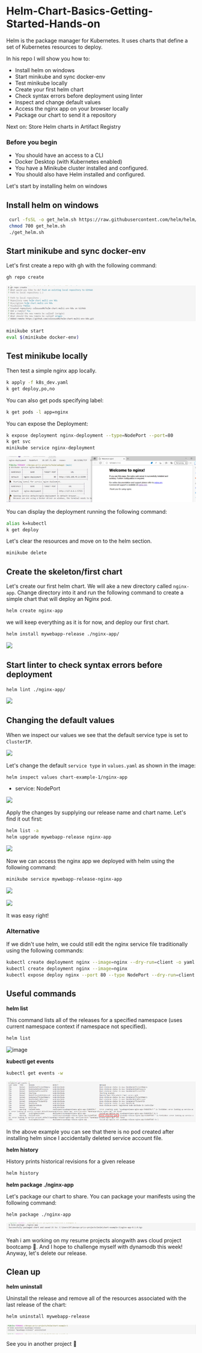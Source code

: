 # Helm-Chart-Basics-Getting-Started-Hands-on

Helm is the package manager for Kubernetes. It uses charts that define a set of Kubernetes resources to deploy.

In his repo I will show you how to:

* Install helm on windows
* Start minikube and sync docker-env
* Test minikube locally
* Create your first helm chart
* Check syntax errors before deployment using linter
* Inspect and change default values
* Access the nginx app on your browser locally
* Package our chart to send it a repository

Next on: Store Helm charts in Artifact Registry

### Before you begin
* You should have an access to a CLI
* Docker Desktop (with Kubernetes enabled)
* You have a  Minikube cluster installed and configured.
* You should also have Helm installed and configured.

Let's start by installing helm on windows

## Install helm on windows

```bash
 curl -fsSL -o get_helm.sh https://raw.githubusercontent.com/helm/helm/main/scripts/get-helm-3
 chmod 700 get_helm.sh
 ./get_helm.sh
```

## Start minikube and sync docker-env

Let's first create a repo with gh with the following command:

```bash
gh repo create
```

![](20230321221720.png)

```bash
minikube start
eval $(minikube docker-env)
```

## Test minikube locally

Then test a simple nginx app locally.

```bash
k apply -f k8s_dev.yaml
k get deploy,po,no
```
You can also get pods specifying label:

```bash
k get pods -l app=nginx
```

You can expose the Deployment:

```bash
k expose deployment nginx-deployment --type=NodePort --port=80
k get svc
minikube service nginx-deployment
```

![](20230321231515.png)


You can display the deployment running the following command:

```bash
alias k=kubectl
k get deploy
```
Let's clear the resources and move on to the helm section.

```bash
minikube delete
```
## Create the skeleton/first chart

Let's create our first helm chart. We will ake a new directory called `nginx-app`. Change directory into it and run the following command to create a simple chart that will deploy an Nginx pod.

```bash
helm create nginx-app
```

<!-- We are going to delete the following files/folders:

* templates/tests folder
* templates/ingress.yaml
* templates/NOTES.txt
* templates/serviceaccount.yaml

```bash
rm -rf nginx-app/templates/*
``` -->

<!-- We are also going to delete the following file contents so that we can write from scratch

* templates/deployment.yaml
* templates/hpa.yaml
* templates/service.yaml
* templates/_helpers.tpl -->

we will keep everything as it is for now, and deploy our first chart.

```bash
helm install mywebapp-release ./nginx-app/
```

![](20230322125315.png)

## Start linter to check syntax errors before deployment

`helm lint ./nginx-app/`


![](20230322125333.png)

## Changing the default values

When we inspect our values we see that the default service type is set to `ClusterIP`.

![](20230322125717.png)

Let's change the default `service type` in `values.yaml` as shown in the image:

```bash
helm inspect values chart-example-1/nginx-app
```

* service: NodePort

![](20230322095857.png)

Apply the changes by supplying our release name and chart name. Let's find it out first:

```bash
helm list -a
helm upgrade mywebapp-release nginx-app
```

![](20230322130241.png)

Now we can access the nginx app we deployed with helm using the following command:

```bash
minikube service mywebapp-release-nginx-app
```

![](20230322130812.png)

![](20230322131652.png)

It was easy right!

### Alternative

If we didn't use helm, we could still edit the nginx service file traditionally using the following commands:

```bash
kubectl create deployment nginx --image=nginx --dry-run=client -o yaml >> webapp1/templates/nginx.yaml
kubectl create deployment nginx --image=nginx
kubectl expose deploy nginx --port 80 --type NodePort --dry-run=client -o yaml >> webapp1/templates/service.yaml
```

<!-- 
## Templating

![image](https://user-images.githubusercontent.com/96833570/216051343-7ecef42f-c08c-48cb-af44-133e1d3af250.png)

![image](https://user-images.githubusercontent.com/96833570/216051531-9206ffc7-bb87-4c3d-81e1-06b3084008c9.png)

![image](https://user-images.githubusercontent.com/96833570/216051689-2c1edefa-9c71-460f-8731-c91d0a6c2a40.png) -->

<!-- 
## Display info to the user

Add the following to the NOTES.txt file. 

```
servicename=$(k get service -l "app={{ .Values.appName }}" -o jsonpath="{.items[0].metadata.name}")
kubectl --namespace {{ .Values.namespace}} port-forward service/{{ .Values.appName }} 8888:80
```

`helm upgrade mywebapp-release nginx-app/ --values nginx-app/values.yaml`

`kubectl --namespace default port-forward service/myhelmapp 8888:80`

![image](https://user-images.githubusercontent.com/96833570/216103208-ee52f2df-d7e5-4382-b9cc-fcdf8222e1c9.png)

![image](https://user-images.githubusercontent.com/96833570/216103923-c448b42e-65ba-4a89-888e-6e1b9314a7c1.png) -->

## Useful commands

**helm list**

This command lists all of the releases for a specified namespace (uses current namespace context if namespace not specified).


```bash
helm list
```

![image](https://user-images.githubusercontent.com/96833570/216104849-678704a8-1b26-46be-a682-be878b601dc8.png)


**kubectl get events**


```bash
kubectl get events -w
```

![](20230322124252.png)

In the above example you can see that there is no pod created after installing helm since I accidentally deleted service account file.

**helm history**

History prints historical revisions for a given release

```bash
helm history
```

**helm package ./nginx-app**

Let's package our chart to share. You can package your manifests using the following command: 

```bash
helm package ./nginx-app
```
![](20230322131955.png)

Yeah i am working on my resume projects alongwith aws cloud project bootcamp 🎢. And I hope to challenge myself with dynamodb this week! Anyway, let's delete our release.


## Clean up

**helm uninstall** 

Uninstall the release and remove all of the resources associated with the last release of the chart: 

```bash
helm uninstall mywebapp-release
```

![](20230322133341.png)


See you in another project 👋






